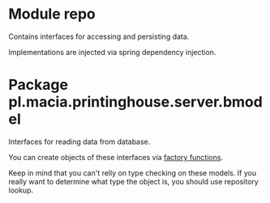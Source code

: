 # Module repo

Contains interfaces for accessing and persisting data.

Implementations are injected via spring dependency injection.

# Package pl.macia.printinghouse.server.bmodel

Interfaces for reading data from database.

You can create objects of these interfaces via [factory functions][1].

Keep in mind that you can't relly on type checking on these models. If
you really want to determine what type the object is, you should use
repository lookup.


[1]:https://kotlinlang.org/docs/coding-conventions.html#function-names